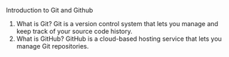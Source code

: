 Introduction to Git and Github

1. What is Git? Git is a version control system that lets you manage and keep track of your source code history. 
2. What is GitHub? GitHub is a cloud-based hosting service that lets you manage Git repositories.
